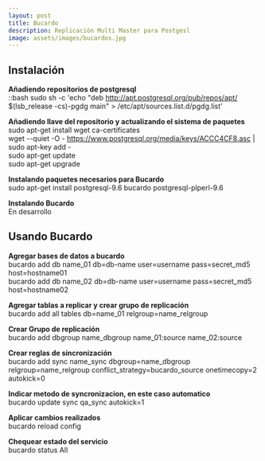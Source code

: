 ```yaml
---
layout: post
title: Bucardo
description: Replicación Multi Master para Postgesl
image: assets/images/bucardos.jpg
---
```

## Instalación ##
**Añadiendo repositorios de postgresql**  
   ::bash  sudo sh -c 'echo "deb http://apt.postgresql.org/pub/repos/apt/ $(lsb_release -cs)-pgdg main" > /etc/apt/sources.list.d/pgdg.list'  

**Añadiendo llave del repositorio y actualizando el sistema de paquetes**  
    sudo apt-get install wget ca-certificates  
    wget --quiet -O - https://www.postgresql.org/media/keys/ACCC4CF8.asc | sudo apt-key add -  
    sudo apt-get update  
    sudo apt-get upgrade  

**Instalando paquetes necesarios para Bucardo**  
    sudo apt-get install postgresql-9.6 bucardo postgresql-plperl-9.6

**Instalando Bucardo**  
En desarrollo

## Usando Bucardo ##  
**Agregar bases de datos a bucardo**  
    bucardo add db name_01 db=db-name user=username pass=secret_md5 host=hostname01  
    bucardo add db name_02 db=db-name user=username pass=secret_md5 host=hostname02

**Agregar tablas a replicar y crear grupo de replicación**  
    bucardo add all tables db=name_01 relgroup=name_relgroup

**Crear Grupo de replicación**  
    bucardo add dbgroup name_dbgroup name_01:source name_02:source

**Crear reglas de sincronización**  
    bucardo add sync name_sync dbgroup=name_dbgroup relgroup=name_relgroup conflict_strategy=bucardo_source onetimecopy=2 autokick=0

**Indicar metodo de syncronizacion, en este caso automatico**  
    bucardo update sync qa_sync autokick=1

**Aplicar cambios realizados**  
    bucardo reload config

**Chequear estado del servicio**  
    bucardo status All
